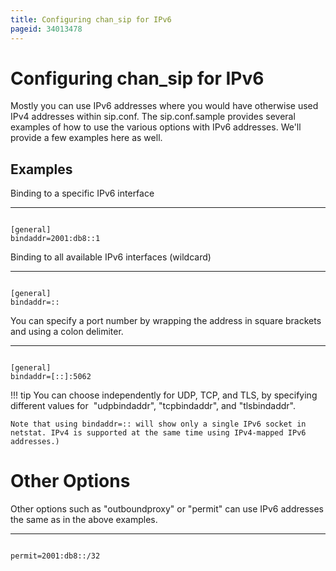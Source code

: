 ```yaml
---
title: Configuring chan_sip for IPv6
pageid: 34013478
---
```


Configuring chan\_sip for IPv6
==============================

Mostly you can use IPv6 addresses where you would have otherwise used IPv4 addresses within sip.conf. The sip.conf.sample provides several examples of how to use the various options with IPv6 addresses. We'll provide a few examples here as well.

Examples
--------

Binding to a specific IPv6 interface




---

  
  


```

[general]
bindaddr=2001:db8::1

```


Binding to all available IPv6 interfaces (wildcard)




---

  
  


```

[general]
bindaddr=::

```


You can specify a port number by wrapping the address in square brackets and using a colon delimiter.




---

  
  


```

[general]
bindaddr=[::]:5062

```




!!! tip 
    You can choose independently for UDP, TCP, and TLS, by specifying different values for  "udpbindaddr", "tcpbindaddr", and "tlsbindaddr".

    Note that using bindaddr=:: will show only a single IPv6 socket in netstat. IPv4 is supported at the same time using IPv4-mapped IPv6 addresses.)

      
[//]: # (end-tip)



Other Options
=============

Other options such as "outboundproxy" or "permit" can use IPv6 addresses the same as in the above examples.




---

  
  


```

permit=2001:db8::/32

```


